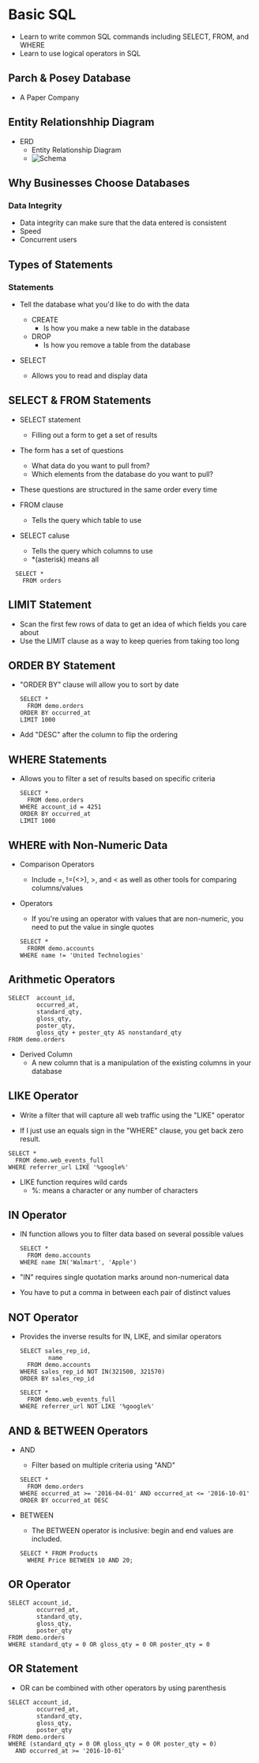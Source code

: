# Basic SQL

- Learn to write common SQL commands including SELECT, FROM, and WHERE
- Learn to use logical operators in SQL

## Parch & Posey Database

- A Paper Company

## Entity Relationshhip Diagram

- ERD
  - Entity Relationship Diagram
  - ![Schema](./schema.png)

## Why Businesses Choose Databases

### Data Integrity

- Data integrity can make sure that the data entered is consistent
- Speed
- Concurrent users

## Types of Statements

### Statements

- Tell the database what you'd like to do with the data

  - CREATE
    - Is how you make a new table in the database
  - DROP
    - Is how you remove a table from the database

- SELECT
  - Allows you to read and display data

## SELECT & FROM Statements

- SELECT statement

  - Filling out a form to get a set of results

- The form has a set of questions

  - What data do you want to pull from?
  - Which elements from the database do you want to pull?

- These questions are structured in the same order every time

- FROM clause

  - Tells the query which table to use

- SELECT caluse
  - Tells the query which columns to use
  - \*(asterisk) means all

```
  SELECT *
    FROM orders
```

## LIMIT Statement

- Scan the first few rows of data to get an idea of which fields you care about
- Use the LIMIT clause as a way to keep queries from taking too long

## ORDER BY Statement

- "ORDER BY" clause will allow you to sort by date

  ```
  SELECT *
    FROM demo.orders
  ORDER BY occurred_at
  LIMIT 1000
  ```

- Add "DESC" after the column to flip the ordering

## WHERE Statements

- Allows you to filter a set of results based on specific criteria

  ```
  SELECT *
    FROM demo.orders
  WHERE account_id = 4251
  ORDER BY occurred_at
  LIMIT 1000
  ```

## WHERE with Non-Numeric Data

- Comparison Operators

  - Include =, !=(<>), >, and < as well as other tools for comparing columns/values

- Operators

  - If you're using an operator with values that are non-numeric, you need to put the value in single quotes

  ```
  SELECT *
    FRORM demo.accounts
  WHERE name != 'United Technologies'
  ```

## Arithmetic Operators

```
SELECT  account_id,
        occurred_at,
        standard_qty,
        gloss_qty,
        poster_qty,
        gloss_qty + poster_qty AS nonstandard_qty
FROM demo.orders
```

- Derived Column
  - A new column that is a manipulation of the existing columns in your database

## LIKE Operator

- Write a filter that will capture all web traffic using the "LIKE" operator

- If I just use an equals sign in the "WHERE" clause, you get back zero result.

```
SELECT *
  FROM demo.web_events_full
WHERE referrer_url LIKE '%google%'
```

- LIKE function requires wild cards
  - %: means a character or any number of characters

## IN Operator

- IN function allows you to filter data based on several possible values

  ```
  SELECT *
    FROM demo.accounts
  WHERE name IN('Walmart', 'Apple')
  ```

- "IN" requires single quotation marks around non-numerical data
- You have to put a comma in between each pair of distinct values

## NOT Operator

- Provides the inverse results for IN, LIKE, and similar operators

  ```
  SELECT sales_rep_id,
          name
    FROM demo.accounts
  WHERE sales_rep_id NOT IN(321500, 321570)
  ORDER BY sales_rep_id
  ```

  ```
  SELECT *
    FROM demo.web_events_full
  WHERE referrer_url NOT LIKE '%google%'
  ```

## AND & BETWEEN Operators

- AND

  - Filter based on multiple criteria using "AND"

  ```
  SELECT *
    FROM demo.orders
  WHERE occurred_at >= '2016-04-01' AND occurred_at <= '2016-10-01'
  ORDER BY occurred_at DESC
  ```

- BETWEEN

  - The BETWEEN operator is inclusive: begin and end values are included.

  ```
  SELECT * FROM Products
    WHERE Price BETWEEN 10 AND 20;
  ```

## OR Operator

```
SELECT account_id,
        occurred_at,
        standard_qty,
        gloss_qty,
        poster_qty
FROM demo.orders
WHERE standard_qty = 0 OR gloss_qty = 0 OR poster_qty = 0
```

## OR Statement

- OR can be combined with other operators by using parenthesis

```
SELECT account_id,
        occurred_at,
        standard_qty,
        gloss_qty,
        poster_qty
FROM demo.orders
WHERE (standard_qty = 0 OR gloss_qty = 0 OR poster_qty = 0)
  AND occurred_at >= '2016-10-01'
```
